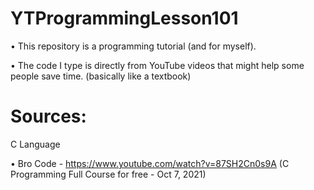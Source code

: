 # YTProgrammingLesson101

• This repository is a programming tutorial (and for myself). 

• The code I type is directly from YouTube videos that might help some people save time. (basically like a textbook) 


# Sources:

C Language 

• Bro Code - https://www.youtube.com/watch?v=87SH2Cn0s9A (C Programming Full Course for free - Oct 7, 2021) 

